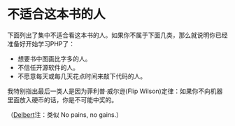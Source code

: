 # 不适合这本书的人

下面列出了集中不适合看这本书的人。如果你不属于下面几类，那么就说明你已经准备好开始学习PHP了：

- 想要书中图画比字多的人。
- 不信任开源软件的人。
- 不愿意每天或每几天花点时间来敲下代码的人。

我特别指出最后一类人是因为菲利普·威尔逊(Flip Wilson)定律：如果你不向机器里面放入硬币的话，你是不可能中奖的。

（[Delbert](http://delbert.me)注：类似 No pains, no gains.）
